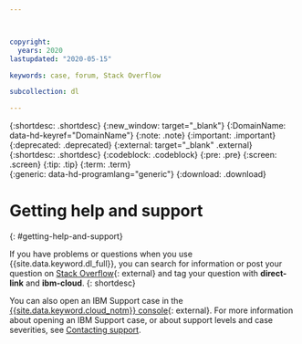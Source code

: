 ```yaml
---



copyright:
  years: 2020
lastupdated: "2020-05-15"

keywords: case, forum, Stack Overflow

subcollection: dl

---
```


{:shortdesc: .shortdesc}
{:new_window: target="_blank"}
{:DomainName: data-hd-keyref="DomainName"}
{:note: .note}
{:important: .important}
{:deprecated: .deprecated}
{:external: target="_blank" .external}
{:shortdesc: .shortdesc}
{:codeblock: .codeblock}
{:pre: .pre}
{:screen: .screen}
{:tip: .tip}
{:term: .term}  
{:generic: data-hd-programlang="generic"}
{:download: .download}  

# Getting help and support
{: #getting-help-and-support}

If you have problems or questions when you use {{site.data.keyword.dl_full}}, you can search for information or post your question on [Stack Overflow](https://stackoverflow.com/search?q=dl+ibm-cloud){: external} and tag your question with **direct-link** and **ibm-cloud**.
{: shortdesc}

 You can also open an IBM Support case in the [{{site.data.keyword.cloud_notm}} console](https://cloud.ibm.com/unifiedsupport/cases/add){: external}. For more information about opening an IBM Support case, or about support levels and case severities, see [Contacting support](/docs/get-support).
